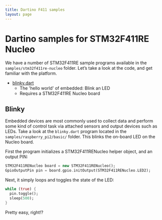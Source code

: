 ```yaml
---
title: Dartino F411 samples
layout: page
---
```


# Dartino samples for STM32F411RE Nucleo

We have a number of STM32F411RE sample programs available in the
`samples/stm32f411re-nucleo` folder. Let’s take a look at the code, and get
familiar with the platform.

* [blinky.dart](#Blinky)
  * The 'hello world' of embedded: Blink an LED
  * Requires a STM32F411RE Nucleo board

## Blinky

Embedded devices are most commonly used to collect data and perform some kind of
control task via attached sensors and output devices such as LEDs. Take a look
at the `blinky.dart` program located in the `samples/raspberry_pi2/basic/`
folder. This blinks the on-board LED on the Nucleo board.



First the program initializes a STM32F411RENucleo helper object, and an output
PIN:

```dart
STM32F411RENucleo board = new STM32F411RENucleo();
GpioOutputPin pin = board.gpio.initOutput(STM32F411RENucleo.LED2);
```

Next, it simply loops and toggles the state of the LED:

```dart
while (true) {
  pin.toggle();
  sleep(500);
}
```

Pretty easy, right!?
